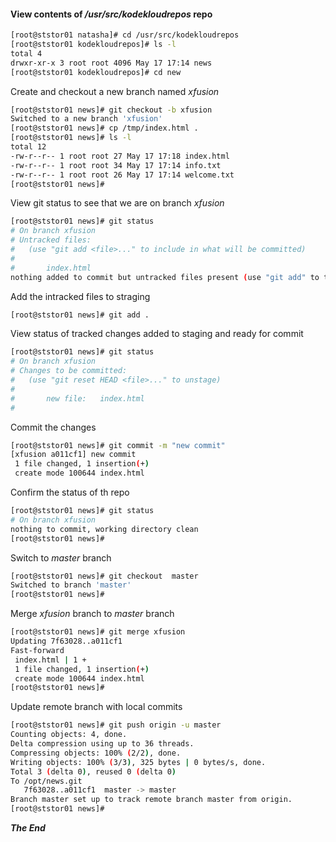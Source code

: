 
#### View contents of */usr/src/kodekloudrepos* repo

```bash
[root@ststor01 natasha]# cd /usr/src/kodekloudrepos
[root@ststor01 kodekloudrepos]# ls -l
total 4
drwxr-xr-x 3 root root 4096 May 17 17:14 news
[root@ststor01 kodekloudrepos]# cd new
```

Create and checkout a new branch named *xfusion*

```bash
[root@ststor01 news]# git checkout -b xfusion
Switched to a new branch 'xfusion'
[root@ststor01 news]# cp /tmp/index.html .
[root@ststor01 news]# ls -l
total 12
-rw-r--r-- 1 root root 27 May 17 17:18 index.html
-rw-r--r-- 1 root root 34 May 17 17:14 info.txt
-rw-r--r-- 1 root root 26 May 17 17:14 welcome.txt
[root@ststor01 news]# 
```

View git status to see that we are on branch *xfusion*

```bash
[root@ststor01 news]# git status
# On branch xfusion
# Untracked files:
#   (use "git add <file>..." to include in what will be committed)
#
#       index.html
nothing added to commit but untracked files present (use "git add" to track)
```

Add the intracked files to straging

```bash
[root@ststor01 news]# git add .
```

View status of tracked changes added to staging and ready for commit

```bash
[root@ststor01 news]# git status
# On branch xfusion
# Changes to be committed:
#   (use "git reset HEAD <file>..." to unstage)
#
#       new file:   index.html
#
```

Commit the changes

```bash
[root@ststor01 news]# git commit -m "new commit"
[xfusion a011cf1] new commit
 1 file changed, 1 insertion(+)
 create mode 100644 index.html
 ```

 Confirm the status of th repo

 ```bash
[root@ststor01 news]# git status
# On branch xfusion
nothing to commit, working directory clean
[root@ststor01 news]# 
```

Switch to *master* branch

```bash
[root@ststor01 news]# git checkout  master
Switched to branch 'master'
[root@ststor01 news]# 
```

Merge *xfusion* branch to *master* branch

```bash
[root@ststor01 news]# git merge xfusion
Updating 7f63028..a011cf1
Fast-forward
 index.html | 1 +
 1 file changed, 1 insertion(+)
 create mode 100644 index.html
[root@ststor01 news]# 
```

Update remote branch with local commits

```bash
[root@ststor01 news]# git push origin -u master
Counting objects: 4, done.
Delta compression using up to 36 threads.
Compressing objects: 100% (2/2), done.
Writing objects: 100% (3/3), 325 bytes | 0 bytes/s, done.
Total 3 (delta 0), reused 0 (delta 0)
To /opt/news.git
   7f63028..a011cf1  master -> master
Branch master set up to track remote branch master from origin.
[root@ststor01 news]# 
```


***The End***